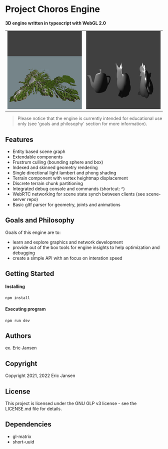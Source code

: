 # Project Choros Engine

**3D engine written in typescript with WebGL 2.0**

<table>
  <tr>
    <td> <img src="/public/res/img/terrain.jpg"  alt="terrain" width = 640px height = 250px ></td>
    <td><img src="/public/res/img/phong.JPG" alt="phong" width = 640px height = 250px></td>
  </tr> 
</table>

> Please notice that the engine is currently intended for educational use only (see 'goals and philosophy' section for more information).

## Features

- Entity based scene graph
- Extendable components
- Frustrum culling (bounding sphere and box)
- Indexed and skinned geometry rendering
- Single directional light lambert and phong shading
- Terrain component with vertex heightmap displacement
- Discrete terrain chunk partitioning
- Integrated debug console and commands (shortcut: ^)
- WebRTC networking for scene state synch between clients (see scene-server repo)
- Basic gltf parser for geometry, joints and animations

## Goals and Philosophy

Goals of this engine are to:

- learn and explore graphics and network development
- provide out of the box tools for engine insights to help optimization and debugging
- create a simple API with an focus on interation speed

## Getting Started

#### Installing

`npm install`

#### Executing program

`npm run dev`

## Authors

ex. Eric Jansen

## Copyright

Copyright 2021, 2022 Eric Jansen

## License

This project is licensed under the GNU GLP v3 license - see the LICENSE.md file for details.

## Dependencies

- gl-matrix
- short-uuid
